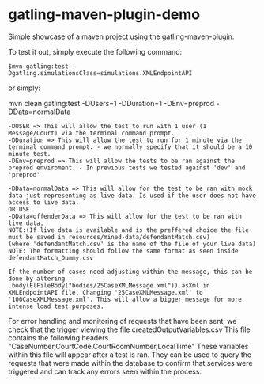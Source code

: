 gatling-maven-plugin-demo
=========================

Simple showcase of a maven project using the gatling-maven-plugin.

To test it out, simply execute the following command:

    $mvn gatling:test -Dgatling.simulationsClass=simulations.XMLEndpointAPI

or simply:

 mvn clean gatling:test -DUsers=1 -DDuration=1 -DEnv=preprod -DData=normalData

    
    -DUSER => This will allow the test to run with 1 user (1 Message/Court) via the terminal command prompt. 
    -DDuration => This will allow the test to run for 1 minute via the terminal command prompt. - we normally specify that it should be a 10 minute test.
    -DEnv=preprod => This will allow the tests to be ran against the preprod enviroment. - In previous tests we tested against 'dev' and 'preprod' 
    
    -DData=normalData => This will allow for the test to be ran with mock data just representing as live data. Is used if the user does not have access to live data.
    OR USE
    -DData=offenderData => This will allow for the test to be ran with live data. 
    NOTE:(If live data is available and is the preffered choice the file must be saved in resources/mined-data/defendantMatch.csv)
    (where 'defendantMatch.csv' is the name of the file of your live data)
    NOTE: The formatting should follow the same format as seen inside defendantMatch_Dummy.csv 
    
    If the number of cases need adjusting within the message, this can be done by altering .body(ElFileBody("bodies/25CaseXMLMessage.xml")).asXml in XMLEndpointAPI file. Changing '25CaseXMLMessage.xml' to '100CaseXMLMessage.xml'. This will allow a bigger message for more intense load test purposes. 


 For error handling and monitoring of requests that have been sent, we check that the trigger viewing the file createdOutputVariables.csv 
 This file contains the following headers "CaseNumber,CourtCode,CourtRoomNumber,LocalTime"
 These variables within this file will appear after a test is ran. 
 They can be used to query the requests that were made within the database to confirm that services were triggered and can track any errors seen within the process.
  
